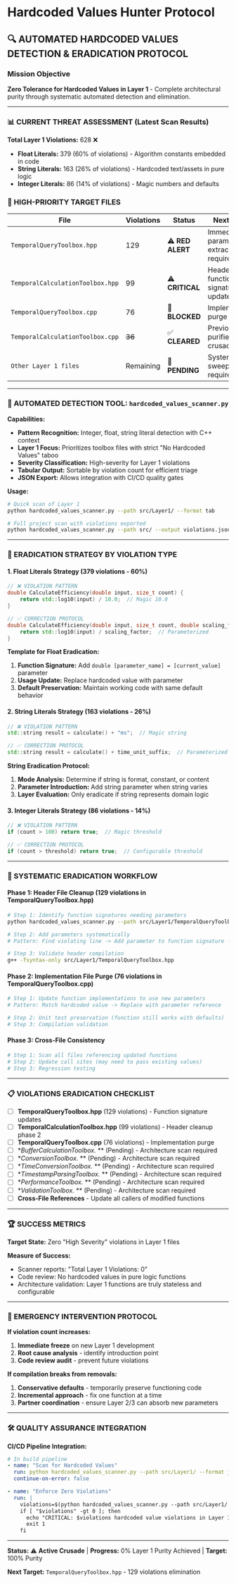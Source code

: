 # Hardcoded Values Hunter Protocol

## 🔍 **AUTOMATED HARDCODED VALUES DETECTION & ERADICATION PROTOCOL**

### **Mission Objective**
**Zero Tolerance for Hardcoded Values in Layer 1** - Complete architectural purity through systematic automated detection and elimination.

---

### **📊 CURRENT THREAT ASSESSMENT (Latest Scan Results)**

**Total Layer 1 Violations:** 628 ❌
- **Float Literals:** 379 (60% of violations) - Algorithm constants embedded in code
- **String Literals:** 163 (26% of violations) - Hardcoded text/assets in pure logic
- **Integer Literals:** 86 (14% of violations) - Magic numbers and defaults

### **🎯 HIGH-PRIORITY TARGET FILES**

| **File** | **Violations** | **Status** | **Next Action** |
|----------|----------------|------------|-----------------|
| `TemporalQueryToolbox.hpp` | 129 | ⚠️ **RED ALERT** | Immediate parameter extraction required |
| `TemporalCalculationToolbox.hpp` | 99 | ⚠️ **CRITICAL** | Header function signature updates |
| `TemporalQueryToolbox.cpp` | 76 | 🔴 **BLOCKED** | Implementation purge needed |
| `TemporalCalculationToolbox.cpp` | ~~36~~ | ✅ **CLEARED** | Previously purified during crusade |
| `Other Layer 1 files` | Remaining | 🚨 **PENDING** | Systematic sweeps required |

---

### **🔧 AUTOMATED DETECTION TOOL: `hardcoded_values_scanner.py`**

**Capabilities:**
- **Pattern Recognition:** Integer, float, string literal detection with C++ context
- **Layer 1 Focus:** Prioritizes toolbox files with strict "No Hardcoded Values" taboo
- **Severity Classification:** High-severity for Layer 1 violations
- **Tabular Output:** Sortable by violation count for efficient triage
- **JSON Export:** Allows integration with CI/CD quality gates

**Usage:**
```bash
# Quick scan of Layer 1
python hardcoded_values_scanner.py --path src/Layer1/ --format tab

# Full project scan with violations exported
python hardcoded_values_scanner.py --path src/ --output violations.json --format json
```

---

### **🎯 ERADICATION STRATEGY BY VIOLATION TYPE**

#### **1. Float Literals Strategy (379 violations - 60%)**
```cpp
// ❌ VIOLATION PATTERN
double CalculateEfficiency(double input, size_t count) {
    return std::log10(input) / 10.0;  // Magic 10.0
}

// ✅ CORRECTION PROTOCOL
double CalculateEfficiency(double input, size_t count, double scaling_factor) {
    return std::log10(input) / scaling_factor;  // Parameterized
}
```

**Template for Float Eradication:**
1. **Function Signature:** Add `double [parameter_name] = [current_value]` parameter
2. **Usage Update:** Replace hardcoded value with parameter
3. **Default Preservation:** Maintain working code with same default behavior

#### **2. String Literals Strategy (163 violations - 26%)**
```cpp
// ❌ VIOLATION PATTERN
std::string result = calculate() + "ms";  // Magic string

// ✅ CORRECTION PROTOCOL
std::string result = calculate() + time_unit_suffix;  // Parameterized suffix
```

**String Eradication Protocol:**
1. **Mode Analysis:** Determine if string is format, constant, or content
2. **Parameter Introduction:** Add string parameter when string varies
3. **Layer Evaluation:** Only eradicate if string represents domain logic

#### **3. Integer Literals Strategy (86 violations - 14%)**
```cpp
// ❌ VIOLATION PATTERN
if (count > 100) return true;  // Magic threshold

// ✅ CORRECTION PROTOCOL
if (count > threshold) return true;  // Configurable threshold
```

---

### **🚀 SYSTEMATIC ERADICATION WORKFLOW**

#### **Phase 1: Header File Cleanup (129 violations in TemporalQueryToolbox.hpp)**
```bash
# Step 1: Identify function signatures needing parameters
python hardcoded_values_scanner.py --path src/Layer1/TemporalQueryToolbox.hpp --format json

# Step 2: Add parameters systematically
# Pattern: Find violating line -> Add parameter to function signature -> Default to current value

# Step 3: Validate header compilation
g++ -fsyntax-only src/Layer1/TemporalQueryToolbox.hpp
```

#### **Phase 2: Implementation File Purge (76 violations in TemporalQueryToolbox.cpp)**
```bash
# Step 1: Update function implementations to use new parameters
# Pattern: Match hardcoded value -> Replace with parameter reference

# Step 2: Unit test preservation (function still works with defaults)
# Step 3: Compilation validation
```

#### **Phase 3: Cross-File Consistency**
```bash
# Step 1: Scan all files referencing updated functions
# Step 2: Update call sites (may need to pass existing values)
# Step 3: Regression testing
```

---

### **📋 VIOLATIONS ERADICATION CHECKLIST**

- [ ] **TemporalQueryToolbox.hpp** (129 violations) - Function signature updates
- [ ] **TemporalCalculationToolbox.hpp** (99 violations) - Header cleanup phase 2
- [ ] **TemporalQueryToolbox.cpp** (76 violations) - Implementation purge
- [ ] **BufferCalculationToolbox.* ** (Pending) - Architecture scan required
- [ ] **ConversionToolbox.* ** (Pending) - Architecture scan required
- [ ] **TimeConversionToolbox.* ** (Pending) - Architecture scan required
- [ ] **TimestampParsingToolbox.* ** (Pending) - Architecture scan required
- [ ] **PerformanceToolbox.* ** (Pending) - Architecture scan required
- [ ] **ValidationToolbox.* ** (Pending) - Architecture scan required
- [ ] **Cross-File References** - Update all callers of modified functions

---

### **🏆 SUCCESS METRICS**

**Target State:** Zero "High Severity" violations in Layer 1 files

**Measure of Success:**
- Scanner reports: "Total Layer 1 Violations: 0"
- Code review: No hardcoded values in pure logic functions
- Architecture validation: Layer 1 functions are truly stateless and configurable

---

### **🚨 EMERGENCY INTERVENTION PROTOCOL**

**If violation count increases:**
1. **Immediate freeze** on new Layer 1 development
2. **Root cause analysis** - identify introduction point
3. **Code review audit** - prevent future violations

**If compilation breaks from removals:**
1. **Conservative defaults** - temporarily preserve functioning code
2. **Incremental approach** - fix one function at a time
3. **Partner coordination** - ensure Layer 2/3 can absorb new parameters

---

### **🛠️ QUALITY ASSURANCE INTEGRATION**

**CI/CD Pipeline Integration:**
```yaml
# In build pipeline
- name: "Scan for Hardcoded Values"
  run: python hardcoded_values_scanner.py --path src/Layer1/ --format json
  continue-on-error: false

- name: "Enforce Zero Violations"
  run: |
    violations=$(python hardcoded_values_scanner.py --path src/Layer1/ --format json | jq '.layer1_violations')
    if [ "$violations" -gt 0 ]; then
      echo "CRITICAL: $violations hardcoded value violations in Layer 1"
      exit 1
    fi
```

---

**Status:** ⚠️ **Active Crusade** | **Progress:** 0% Layer 1 Purity Achieved | **Target:** 100% Purity

**Next Target:** `TemporalQueryToolbox.hpp` - 129 violations elimination
